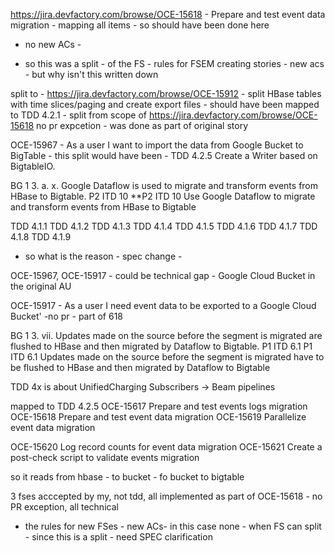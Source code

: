 https://jira.devfactory.com/browse/OCE-15618 - Prepare and test event data migration - mapping all items - so should have been done here
- no new ACs - 

- so this was a split - of the FS - rules for FSEM creating stories - new acs - but why isn't this written down



split to - https://jira.devfactory.com/browse/OCE-15912 - split HBase tables with time slices/paging and create export files - should have been mapped to TDD 4.2.1 - split from scope of https://jira.devfactory.com/browse/OCE-15618
no pr expcetion - was done as part of original story



OCE-15967 - As a user I want to import the data from Google Bucket to BigTable - this split would have been - 
TDD 4.2.5
Create a Writer based on BigtableIO.

BG 1	3. a. x. Google Dataflow is used to migrate and transform events from HBase to Bigtable. P2 ITD 10
**P2 ITD 10	Use Google Dataflow to migrate and transform events from HBase to Bigtable

TDD 4.1.1	TDD 4.1.2	TDD 4.1.3	TDD 4.1.4	TDD 4.1.5	TDD 4.1.6	TDD 4.1.7	TDD 4.1.8	TDD 4.1.9

- so what is the reason - spec change -

OCE-15967, OCE-15917 - could be technical gap - Google Cloud Bucket in the original AU


OCE-15917 - As a user I need event data to be exported to a Google Cloud Bucket'
-no pr - part of 618

BG 1	3. vii. Updates made on the source before the segment is migrated are flushed to HBase and then migrated by Dataflow to Bigtable. P1 ITD 6.1
P1 ITD 6.1	Updates made on the source before the segment is migrated have to be flushed to HBase and then migrated by Dataflow to Bigtable




TDD 4x is about UnifiedCharging Subscribers -> Beam pipelines

mapped to TDD 4.2.5
OCE-15617	Prepare and test events logs migration
OCE-15618	Prepare and test event data migration
OCE-15619	Parallelize event data migration




OCE-15620	Log record counts for event data migration
OCE-15621	Create a post-check script to validate events migration


so it reads from hbase - to bucket - fo bucket to bigtable




3 fses acccepted by my, not tdd, all implemented as part of OCE-15618 - no PR exception, all technical



- the rules for new FSes - new ACs- in this case none - when FS can split - since this is a split - need SPEC clarification